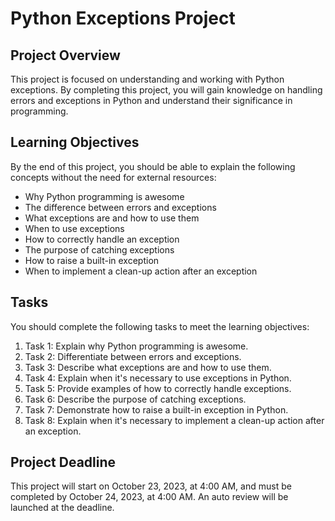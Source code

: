 # Python Exceptions Project

## Project Overview
This project is focused on understanding and working with Python exceptions. By completing this project, you will gain knowledge on handling errors and exceptions in Python and understand their significance in programming.

## Learning Objectives
By the end of this project, you should be able to explain the following concepts without the need for external resources:

- Why Python programming is awesome
- The difference between errors and exceptions
- What exceptions are and how to use them
- When to use exceptions
- How to correctly handle an exception
- The purpose of catching exceptions
- How to raise a built-in exception
- When to implement a clean-up action after an exception

## Tasks
You should complete the following tasks to meet the learning objectives:

1. Task 1: Explain why Python programming is awesome.
2. Task 2: Differentiate between errors and exceptions.
3. Task 3: Describe what exceptions are and how to use them.
4. Task 4: Explain when it's necessary to use exceptions in Python.
5. Task 5: Provide examples of how to correctly handle exceptions.
6. Task 6: Describe the purpose of catching exceptions.
7. Task 7: Demonstrate how to raise a built-in exception in Python.
8. Task 8: Explain when it's necessary to implement a clean-up action after an exception.

## Project Deadline
This project will start on October 23, 2023, at 4:00 AM, and must be completed by October 24, 2023, at 4:00 AM. An auto review will be launched at the deadline.

